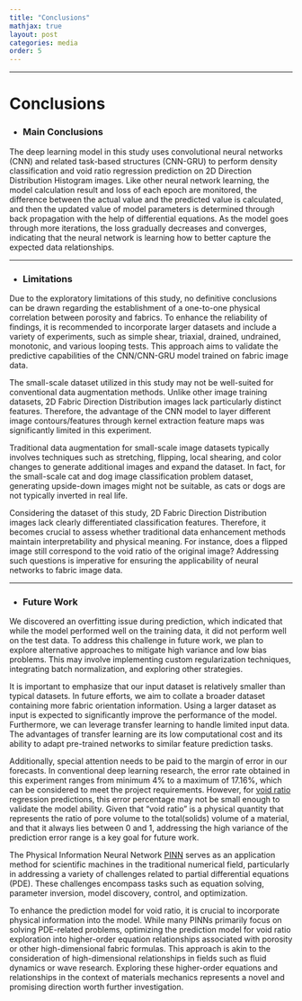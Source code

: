 ```yaml
---
title: "Conclusions"
mathjax: true
layout: post
categories: media
order: 5
---
```


---

# Conclusions

* ### **Main Conclusions**

The deep learning model in this study uses convolutional neural networks (CNN) and related task-based structures (CNN-GRU) to perform density classification and void ratio regression prediction on 2D Direction Distribution Histogram images. Like other neural network learning, the model calculation result and loss of each epoch are monitored, the difference between the actual value and the predicted value is calculated, and then the updated value of model parameters is determined through back propagation with the help of differential equations. As the model goes through more iterations, the loss gradually decreases and converges, indicating that the neural network is learning how to better capture the expected data relationships.

---

* ### **Limitations**

Due to the exploratory limitations of this study, no definitive conclusions can be drawn regarding the establishment of a one-to-one physical correlation between porosity and fabrics. To enhance the reliability of findings, it is recommended to incorporate larger datasets and include a variety of experiments, such as simple shear, triaxial, drained, undrained, monotonic, and various looping tests. This approach aims to validate the predictive capabilities of the CNN/CNN-GRU model trained on fabric image data.

The small-scale dataset utilized in this study may not be well-suited for conventional data augmentation methods. Unlike other image training datasets, 2D Fabric Direction Distribution images lack particularly distinct features. Therefore, the advantage of the CNN model to layer different image contours/features through kernel extraction feature maps was significantly limited in this experiment.

Traditional data augmentation for small-scale image datasets typically involves techniques such as stretching, flipping, local shearing, and color changes to generate additional images and expand the dataset. In fact, for the small-scale cat and dog image classification problem dataset, generating upside-down images might not be suitable, as cats or dogs are not typically inverted in real life.

Considering the dataset of this study, 2D Fabric Direction Distribution images lack clearly differentiated classification features. Therefore, it becomes crucial to assess whether traditional data enhancement methods maintain interpretability and physical meaning. For instance, does a flipped image still correspond to the void ratio of the original image? Addressing such questions is imperative for ensuring the applicability of neural networks to fabric image data.

---

* ### **Future Work**

We discovered an overfitting issue during prediction, which indicated that while the model performed well on the training data, it did not perform well on the test data. To address this challenge in future work, we plan to explore alternative approaches to mitigate high variance and low bias problems. This may involve implementing custom regularization techniques, integrating batch normalization, and exploring other strategies.

It is important to emphasize that our input dataset is relatively smaller than typical datasets. In future efforts, we aim to collate a broader dataset containing more fabric orientation information. Using a larger dataset as input is expected to significantly improve the performance of the model. Furthermore, we can leverage transfer learning to handle limited input data. The advantages of transfer learning are its low computational cost and its ability to adapt pre-trained networks to similar feature prediction tasks.

Additionally, special attention needs to be paid to the margin of error in our forecasts. In conventional deep learning research, the error rate obtained in this experiment ranges from minimum 4% to a maximum of 17.16%, which can be considered to meet the project requirements. However, for [void ratio] regression predictions, this error percentage may not be small enough to validate the model ability. Given that “void ratio” is a physical quantity that represents the ratio of pore volume to the total(solids) volume of a material, and that it always lies between 0 and 1, addressing the high variance of the prediction error range is a key goal for future work.

The Physical Information Neural Network [PINN] serves as an application method for scientific machines in the traditional numerical field, particularly in addressing a variety of challenges related to partial differential equations (PDE). These challenges encompass tasks such as equation solving, parameter inversion, model discovery, control, and optimization.

To enhance the prediction model for void ratio, it is crucial to incorporate physical information into the model. While many PINNs primarily focus on solving PDE-related problems, optimizing the prediction model for void ratio exploration into higher-order equation relationships associated with porosity or other high-dimensional fabric formulas. This approach is akin to the consideration of high-dimensional relationships in fields such as fluid dynamics or wave research. Exploring these higher-order equations and relationships in the context of materials mechanics represents a novel and promising direction worth further investigation.
 

[PINN]: https://en.wikipedia.org/wiki/Physics-informed_neural_networks
[void ratio]: https://en.wikipedia.org/wiki/Void_ratio
